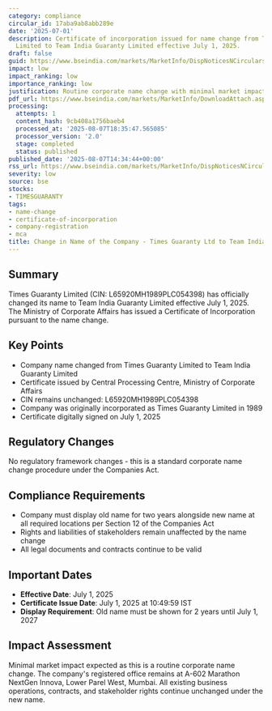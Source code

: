 ```yaml
---
category: compliance
circular_id: 17aba9ab8abb289e
date: '2025-07-01'
description: Certificate of incorporation issued for name change from Times Guaranty
  Limited to Team India Guaranty Limited effective July 1, 2025.
draft: false
guid: https://www.bseindia.com/markets/MarketInfo/DispNoticesNCirculars.aspx?Noticeid={DAACA4A7-D78E-4AF5-BACC-396E5B754128}&noticeno=20250807-67&dt=08/07/2025&icount=67&totcount=77&flag=0
impact: low
impact_ranking: low
importance_ranking: low
justification: Routine corporate name change with minimal market impact
pdf_url: https://www.bseindia.com/markets/MarketInfo/DownloadAttach.aspx?id=20250807-67&attachedId=4d6410ea-8092-4eda-8d27-4c8c1eda7b26
processing:
  attempts: 1
  content_hash: 9cb408a1756baeb4
  processed_at: '2025-08-07T18:35:47.565085'
  processor_version: '2.0'
  stage: completed
  status: published
published_date: '2025-08-07T14:34:44+00:00'
rss_url: https://www.bseindia.com/markets/MarketInfo/DispNoticesNCirculars.aspx?Noticeid={DAACA4A7-D78E-4AF5-BACC-396E5B754128}&noticeno=20250807-67&dt=08/07/2025&icount=67&totcount=77&flag=0
severity: low
source: bse
stocks:
- TIMESGUARANTY
tags:
- name-change
- certificate-of-incorporation
- company-registration
- mca
title: Change in Name of the Company - Times Guaranty Ltd to Team India Guaranty Limited
---
```


## Summary

Times Guaranty Limited (CIN: L65920MH1989PLC054398) has officially changed its name to Team India Guaranty Limited effective July 1, 2025. The Ministry of Corporate Affairs has issued a Certificate of Incorporation pursuant to the name change.

## Key Points

- Company name changed from Times Guaranty Limited to Team India Guaranty Limited
- Certificate issued by Central Processing Centre, Ministry of Corporate Affairs
- CIN remains unchanged: L65920MH1989PLC054398
- Company was originally incorporated as Times Guaranty Limited in 1989
- Certificate digitally signed on July 1, 2025

## Regulatory Changes

No regulatory framework changes - this is a standard corporate name change procedure under the Companies Act.

## Compliance Requirements

- Company must display old name for two years alongside new name at all required locations per Section 12 of the Companies Act
- Rights and liabilities of stakeholders remain unaffected by the name change
- All legal documents and contracts continue to be valid

## Important Dates

- **Effective Date**: July 1, 2025
- **Certificate Issue Date**: July 1, 2025 at 10:49:59 IST
- **Display Requirement**: Old name must be shown for 2 years until July 1, 2027

## Impact Assessment

Minimal market impact expected as this is a routine corporate name change. The company's registered office remains at A-602 Marathon NextGen Innova, Lower Parel West, Mumbai. All existing business operations, contracts, and stakeholder rights continue unchanged under the new name.